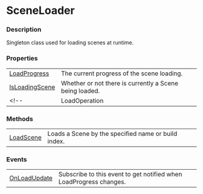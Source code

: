 SceneLoader
===

### Description
Singleton class used for loading scenes at runtime.

### Properties
|||
| - | - |
| [LoadProgress](LoadProgress.md) | The current progress of the scene loading. |
| [IsLoadingScene](IsLoadingScene.md) | Whether or not there is currently a Scene being loaded. |
<!--| LoadOperation | A reference to the current scene loading's [AsyncOperation](https://docs.unity3d.com/ScriptReference/AsyncOperation.html). |-->

### Methods
|||
| - | - |
| [LoadScene](LoadScene.md) | Loads a Scene by the specified name or build index. |

### Events
|||
|-|-|
| [OnLoadUpdate](OnLoadUpdate.md) | Subscribe to this event to get notified when LoadProgress changes. |
